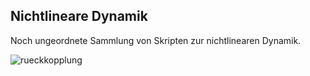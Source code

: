 ## Nichtlineare Dynamik

Noch ungeordnete Sammlung von Skripten zur nichtlinearen Dynamik.

![rueckkopplung](https://user-images.githubusercontent.com/77980708/224263553-90c881d2-2a7c-4f81-8898-13d3e95ea455.png)
